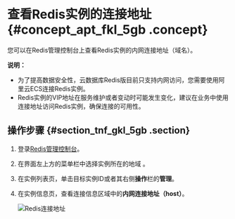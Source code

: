# 查看Redis实例的连接地址 {#concept_apt_fkl_5gb .concept}

您可以在Redis管理控制台上查看Redis实例的内网连接地址（域名）。

**说明：** 

-   为了提高数据安全性，云数据库Redis版目前只支持内网访问，您需要使用阿里云ECS连接Redis实例。
-   Redis实例的VIP地址在服务维护或者变动时可能发生变化，建议在业务中使用连接地址访问Redis实例，确保连接的可用性。

## 操作步骤 {#section_tnf_gkl_5gb .section}

1.  登录[Redis管理控制台](https://kvstore.console.aliyun.com/)。
2.  在界面左上方的菜单栏中选择实例所在的地域 。
3.  在实例列表页，单击目标实例ID或者其右侧**操作**栏的**管理**。
4.  在实例信息页，查看连接信息区域中的**内网连接地址（host）**。

    ![](images/38867_zh-CN.png "Redis连接地址")


